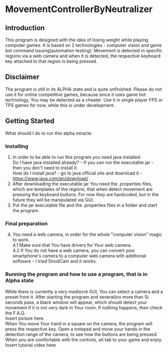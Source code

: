 # MovementControllerByNeutralizer

## Introduction
This program is designed with the idea of losing weight while playing computer games. It is based on 2 technologies - computer vision and game bot command issuing(automation testing): Movement is detected in specific regions via a web camera and when it is detected, the respective keyboard key attached to that region is being pressed.
## Disclaimer
The program is still in its ALPHA state and is quite unfinished. Please do not use it for online competitive games, because since it uses game bot technology, You may be detected as a cheater. Use it in single player FPS or TPS games for now, while this is under development.
## Getting Started
What should I do to run this alpha miracle:
### Installing
1. In order to be able to run this program you need java installed: <br>
Do I have java installed already? - If you can run the executable jar - then you don't need to install it.<br>
How do I install java? - go to java official site and download it - https://www.java.com/en/download/ . <br>
2. After downloading the executable jar You need the .properties files, which are templates of the regions, that when detect movement are pressing the keyboard buttons. For now they are hardcoded, but in the future they will be manipulated via GUI.
3. Put the jar executable file and the .properties files in a folder and start the program.
### Final preparation
4. You need a web camera, in order for the whole "computer vision" magic to work.<br>
4.1 Make sure that You have drivers for Your web camera.<br>
4.2 If You do not have a web camera, you can convert your smartphone's camera to a computer web camera with additional software - I tried  DroidCam and it works.
### Running the program and how to use a program, that is in Alpha state
While there is currently a very mediocre GUI, You can select a camera and a preset from it. After starting the program and several(no more than 5) seconds pass, a black window will appear, which should detect your movement if it is not very dark in Your room. If nothing happens, then check the F.A.Q. <br>
Insert picture here.<br>
When You move Your hand in a square on the camera, the program will press the respective key. Open a notepad and move your hands in the detection range of the camera, to see how the buttons are being pressed.<br>
When you are comfortable with the controls, alt tab to your game and enjoy.<br>
Insert tutorial video here<br>
